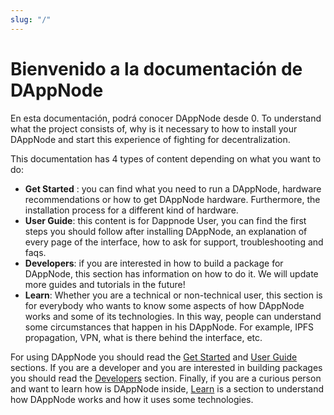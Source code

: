 ```yaml
---
slug: "/"
---
```


# Bienvenido a la documentación de DAppNode

En esta documentación, podrá conocer DAppNode desde 0. To understand what the project consists of, why is it necessary to how to install your DAppNode and start this experience of fighting for decentralization.

This documentation has 4 types of content depending on what you want to do:

- **Get Started** : you can find what you need to run a DAppNode, hardware recommendations or how to get DAppNode hardware. Furthermore, the installation process for a different kind of hardware.
- **User Guide**: this content is for Dappnode User, you can find the first steps you should follow after installing DAppNode, an explanation of every page of the interface, how to ask for support, troubleshooting and faqs.
- **Developers**: if you are interested in how to build a package for DAppNode, this section has information on how to do it. We will update more guides and tutorials in the future!
- **Learn**: Whether you are a technical or non-technical user, this section is for everybody who wants to know some aspects of how DAppNode works and some of its technologies. In this way, people can understand some circumstances that happen in his DAppNode. For example, IPFS propagation, VPN, what is there behind the interface, etc.

For using DAppNode you should read the [Get Started](./get-started/intro) and [User Guide](./user-guide/overview) sections. If you are a developer and you are interested in building packages you should read the [Developers](./developers/overall) section. Finally, if you are a curious person and want to learn how is DAppNode inside, [Learn](./learn/overall) is a section to understand how DAppNode works and how it uses some technologies.
